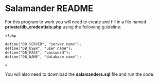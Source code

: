 # Salamander README

For this program to work you will need to create and fill in a file named **private/db_credentials.php** using the following guideline:

``` 
<?php 

define("DB_SERVER", "server name");
define("DB_USER", "user name");
define("DB_PASS", "password");
define("DB_NAME", "database name");

>
```
You will also need to download the **salamanders.sql** file and run the code. 
